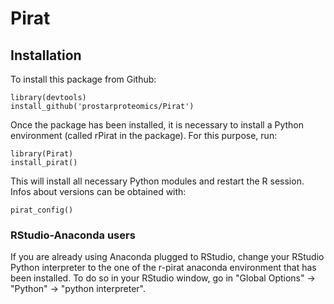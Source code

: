 # Pirat

## Installation

To install this package from Github:

```
library(devtools)
install_github('prostarproteomics/Pirat')
```

Once the package has been installed, it is necessary to install a Python environment (called rPirat in the package). For this purpose, run: 

```
library(Pirat)
install_pirat()

```

This will install all necessary Python modules and restart the R session. Infos about versions can be obtained with:

```
pirat_config()
```

### RStudio-Anaconda users

If you are already using Anaconda plugged to RStudio, change your RStudio Python interpreter to the one of the r-pirat anaconda environment that has been installed. To do so in your RStudio window, go in "Global Options" -> "Python" -> "python interpreter".


